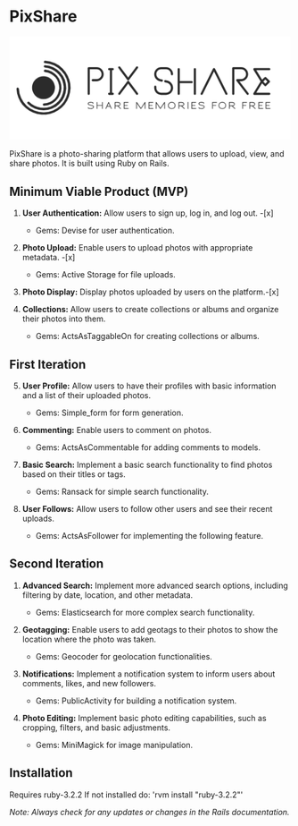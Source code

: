 # PixShare

![Alt Text](./app/assets/images/ps-logo.png)

PixShare is a photo-sharing platform that allows users to upload, view, and share photos. It is built using Ruby on Rails.

## Minimum Viable Product (MVP)

1. **User Authentication:** Allow users to sign up, log in, and log out. -[x]

   - Gems: Devise for user authentication.

2. **Photo Upload:** Enable users to upload photos with appropriate metadata. -[x]

   - Gems: Active Storage for file uploads.

3. **Photo Display:** Display photos uploaded by users on the platform.-[x]

4. **Collections:** Allow users to create collections or albums and organize their photos into them.
   - Gems: ActsAsTaggableOn for creating collections or albums.

## First Iteration

5. **User Profile:** Allow users to have their profiles with basic information and a list of their uploaded photos.

   - Gems: Simple_form for form generation.

6. **Commenting:** Enable users to comment on photos.

   - Gems: ActsAsCommentable for adding comments to models.

7. **Basic Search:** Implement a basic search functionality to find photos based on their titles or tags.

   - Gems: Ransack for simple search functionality.

8. **User Follows:** Allow users to follow other users and see their recent uploads.
   - Gems: ActsAsFollower for implementing the following feature.

## Second Iteration

1. **Advanced Search:** Implement more advanced search options, including filtering by date, location, and other metadata.

   - Gems: Elasticsearch for more complex search functionality.

2. **Geotagging:** Enable users to add geotags to their photos to show the location where the photo was taken.

   - Gems: Geocoder for geolocation functionalities.

3. **Notifications:** Implement a notification system to inform users about comments, likes, and new followers.
   - Gems: PublicActivity for building a notification system.
4. **Photo Editing:** Implement basic photo editing capabilities, such as cropping, filters, and basic adjustments.
   - Gems: MiniMagick for image manipulation.

## Installation

Requires ruby-3.2.2
If not installed do: 'rvm install "ruby-3.2.2"'

_Note: Always check for any updates or changes in the Rails documentation._
